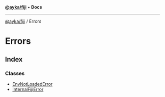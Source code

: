 [**@ayka/fiji**](../../README.md) • **Docs**

***

[@ayka/fiji](../../globals.md) / Errors

# Errors

## Index

### Classes

- [EnvNotLoadedError](classes/EnvNotLoadedError.md)
- [InternalFijiError](classes/InternalFijiError.md)
